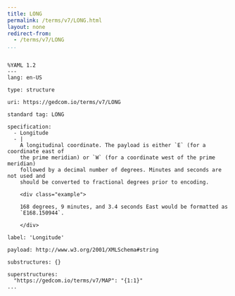 ```yaml
---
title: LONG
permalink: /terms/v7/LONG.html
layout: none
redirect-from:
  - /terms/v7/LONG
...
```


```

%YAML 1.2
---
lang: en-US

type: structure

uri: https://gedcom.io/terms/v7/LONG

standard tag: LONG

specification:
  - Longitude
  - |
    A longitudinal coordinate. The payload is either `E` (for a coordinate east of
    the prime meridian) or `W` (for a coordinate west of the prime meridian)
    followed by a decimal number of degrees. Minutes and seconds are not used and
    should be converted to fractional degrees prior to encoding.
    
    <div class="example">
    
    168 degrees, 9 minutes, and 3.4 seconds East would be formatted as
    `E168.150944`.
    
    </div>

label: 'Longitude'

payload: http://www.w3.org/2001/XMLSchema#string

substructures: {}

superstructures:
  "https://gedcom.io/terms/v7/MAP": "{1:1}"
...

```
